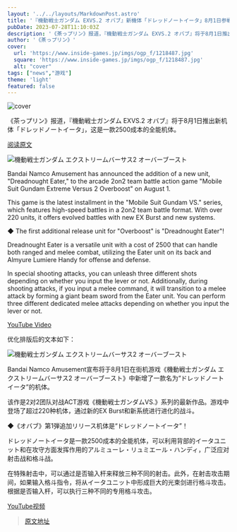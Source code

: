```yaml
---
layout: '../../layouts/MarkdownPost.astro'
title: '『機動戦士ガンダム EXVS.2 オバブ』新機体「ドレッドノートイータ」8月1日参戦！幅広く活躍する2500コストの万能機'
pubDate: 2023-07-28T11:10:03Z
description: '《茶っプリン》报道，『機動戦士ガンダム EXVS.2 オバブ』将于8月1日推出新机体「ドレッドノートイータ」，这是一款2500成本的全能机体。'
author: '《茶っプリン》'
cover:
  url: 'https://www.inside-games.jp/imgs/ogp_f/1218487.jpg'
  square: 'https://www.inside-games.jp/imgs/ogp_f/1218487.jpg'
  alt: "cover"
tags: ["news","游戏"]
theme: 'light'
featured: false
---
```


![cover](https://www.inside-games.jp/imgs/ogp_f/1218487.jpg)

《茶っプリン》报道，『機動戦士ガンダム EXVS.2 オバブ』将于8月1日推出新机体「ドレッドノートイータ」，这是一款2500成本的全能机体。

[阅读原文](https://www.inside-games.jp/article/2023/07/28/147484.html)

![機動戦士ガンダム エクストリームバーサス2 オーバーブースト](https://www.inside-games.jp/imgs/zoom/1218480.jpg)

Bandai Namco Amusement has announced the addition of a new unit, "Dreadnought Eater," to the arcade 2on2 team battle action game "Mobile Suit Gundam Extreme Versus 2 Overboost" on August 1.

This game is the latest installment in the "Mobile Suit Gundam VS." series, which features high-speed battles in a 2on2 team battle format. With over 220 units, it offers evolved battles with new EX Burst and new systems.

◆ The first additional release unit for "Overboost" is "Dreadnought Eater"!

Dreadnought Eater is a versatile unit with a cost of 2500 that can handle both ranged and melee combat, utilizing the Eater unit on its back and Almyure Lumiere Handy for offense and defense.

In special shooting attacks, you can unleash three different shots depending on whether you input the lever or not. Additionally, during shooting attacks, if you input a melee command, it will transition to a melee attack by forming a giant beam sword from the Eater unit. You can perform three different dedicated melee attacks depending on whether you input the lever or not.

[YouTube Video](https://www.youtube.com/embed/f8f3uDwdXvE?rel=0)

优化排版后的文本如下：

![機動戦士ガンダム エクストリームバーサス2 オーバーブースト](https://www.inside-games.jp/imgs/zoom/1218480.jpg)

Bandai Namco Amusement宣布将于8月1日在街机游戏《機動戦士ガンダム エクストリームバーサス2 オーバーブースト》中新增了一款名为“ドレッドノートイータ”的机体。

该作是2对2团队对战ACT游戏《機動戦士ガンダムVS.》系列的最新作品。游戏中登场了超过220种机体，通过新的EX Burst和新系统进行进化的战斗。

◆《オバブ》第1弾追加リリース机体是“ドレッドノートイータ”！

ドレッドノートイータ是一款2500成本的全能机体，可以利用背部的イータユニット和在攻守方面发挥作用的アルミューレ・リュミエール・ハンディ，广泛应对射击战和格斗战。

在特殊射击中，可以通过是否输入杆来释放三种不同的射击。此外，在射击攻击期间，如果输入格斗指令，将从イータユニット中形成巨大的光束剑进行格斗攻击。根据是否输入杆，可以执行三种不同的专用格斗攻击。

[YouTube视频](https://www.youtube.com/embed/f8f3uDwdXvE?rel=0)

>[原文地址](https://www.inside-games.jp/article/2023/07/28/147484.html)  